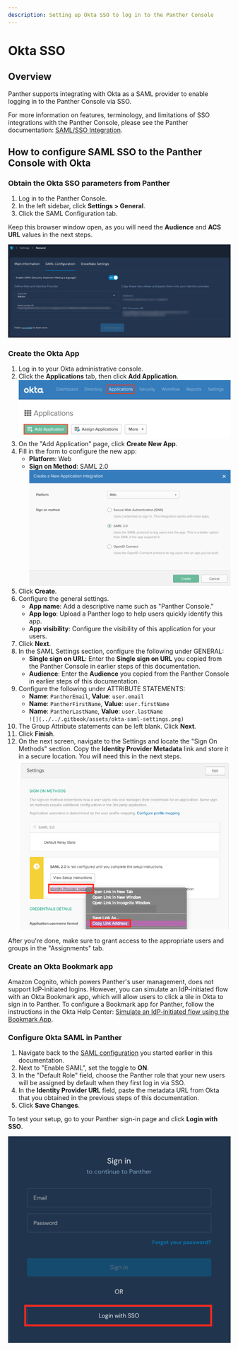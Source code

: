 ```yaml
---
description: Setting up Okta SSO to log in to the Panther Console
---
```


# Okta SSO

## Overview

Panther supports integrating with Okta as a SAML provider to enable logging in to the Panther Console via SSO.

For more information on features, terminology, and limitations of SSO integrations with the Panther Console, please see the Panther documentation: [SAML/SSO Integration](https://docs.panther.com/system-configuration/saml).

## How to configure SAML SSO to the Panther Console with Okta

### Obtain the Okta SSO parameters from Panther

1. Log in to the Panther Console.
2. In the left sidebar, click **Settings > General**.
3. Click the SAML Configuration tab.

Keep this browser window open, as you will need the **Audience** and **ACS URL** values in the next steps.

![The General Settings page in Panther is open to the SAML Configuration tab, which displays the Audience and ACS URL fields.](../../.gitbook/assets/panther-sso.png)

### Create the Okta App

1. Log in to your Okta administrative console.
2. &#x20;Click the **Applications** tab, then click **Add Application**.\
   ![](../../.gitbook/assets/okta-add-app.png)
3. On the "Add Application" page, click **Create New App**.
4. Fill in the form to configure the new app:
   * **Platform**: Web
   * **Sign on Method**: SAML 2.0\
     ![](../../.gitbook/assets/saml-okta.png)
5. Click **Create**.
6. Configure the general settings.
   * **App name**: Add a descriptive name such as "Panther Console."&#x20;
   * **App logo**: Upload a Panther logo to help users quickly identify this app.
   * **App visibility**: Configure the visibility of this application for your users.
7. Click **Next**.&#x20;
8. In the SAML Settings section, configure the following under GENERAL:
   * **Single sign on URL**: Enter the **Single sign on URL** you copied from the Panther Console in earlier steps of this documentation.
   * **Audience**: Enter the **Audience** you copied from the Panther Console in earlier steps of this documentation.
9. Configure the following under ATTRIBUTE STATEMENTS:
   * **Name**: `PantherEmail`, **Value**: `user.email`
   * **Name**: `PantherFirstName`, **Value**: `user.firstName`
   * **Name**: `PantherLastName`, **Value**: `user.lastName`\
     ``![](../../.gitbook/assets/okta-saml-settings.png)``
10. The Group Attribute statements can be left blank. Click **Next**.
11. Click **Finish**.
12. On the next screen, navigate to the Settings and locate the "Sign On Methods" section. Copy the **Identity Provider Metadata** link and store it in a secure location. You will need this in the next steps.\
    ![](../../.gitbook/assets/saml-okta-metadata.png)

After you're done, make sure to grant access to the appropriate users and groups in the "Assignments" tab.

### Create an Okta Bookmark app

Amazon Cognito, which powers Panther's user management, does not support IdP-initiated logins. However, you can simulate an IdP-initiated flow with an Okta Bookmark app, which will allow users to click a tile in Okta to sign in to Panther. To configure a Bookmark app for Panther, follow the instructions in the Okta Help Center: [Simulate an IdP-initiated flow using the Bookmark App](https://help.okta.com/en/prod/Content/Topics/Apps/Apps\_Bookmark\_App.htm).

### Configure Okta SAML in Panther

1. Navigate back to the [SAML configuration](okta.md#obtain-the-g-suite-sso-parameters-from-panther) you started earlier in this documentation.
2. Next to "Enable SAML", set the toggle to **ON**.&#x20;
3. In the "Default Role" field, choose the Panther role that your new users will be assigned by default when they first log in via SSO.
4. In the **Identity Provider URL** field, paste the metadata URL from Okta that you obtained in the previous steps of this documentation.
5. Click **Save Changes**.

To test your setup, go to your Panther sign-in page and click **Login with SSO**.

![](<../../../../.gitbook/assets/panther-login-sso (6) (1) (1) (1) (11) (1) (1) (23).png>)
